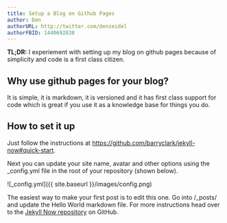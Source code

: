 ```yaml
---
title: Setup a Blog on Github Pages
author: Den
authorURL: http://twitter.com/denseidel
authorFBID: 1440692838
---
```

**TL;DR:** I experiement with setting up my blog on github pages because of simplicity and code is a first class citizen. 

<!--truncate-->
## Why use github pages for your blog? 

It is simple, it is markdown, it is versioned and it has first class support for code which is great if you use it as a knowledge base for things you do. 

## How to set it up 

Just follow the instructions at https://github.com/barryclark/jekyll-now#quick-start. 

Next you can update your site name, avatar and other options using the _config.yml file in the root of your repository (shown below).

![_config.yml]({{ site.baseurl }}/images/config.png)

The easiest way to make your first post is to edit this one. Go into /_posts/ and update the Hello World markdown file. For more instructions head over to the [Jekyll Now repository](https://github.com/barryclark/jekyll-now) on GitHub.
